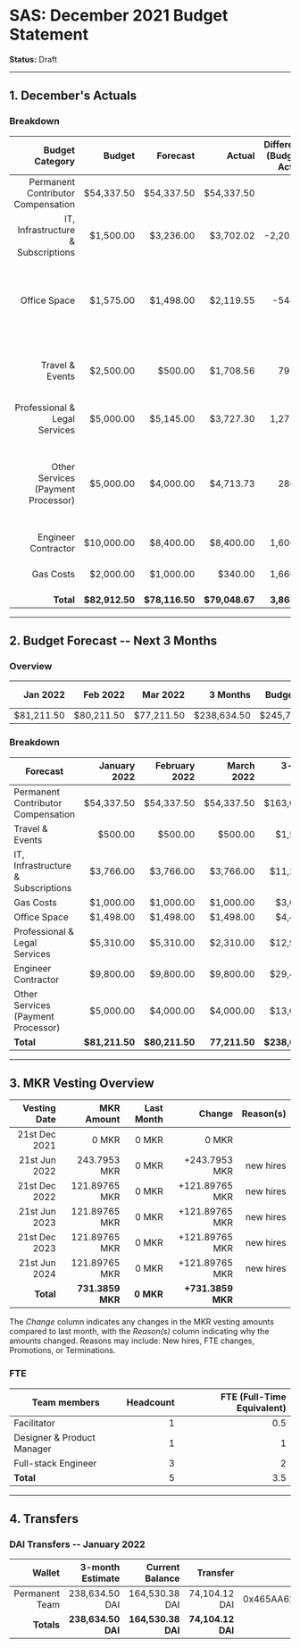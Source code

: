 # SAS: December 2021 Budget Statement

**Status:** Draft

---
## 1. December's Actuals

### Breakdown

| Budget Category                          | Budget       | Forecast      | Actual       |Difference (Budget - Actual)|Difference (Forecast - Actual)| Comment     |
|-----------------------------------------:|-------------:|--------------:|-------------:|---------------------------:|-----------------------------:|------------:|
| Permanent Contributor Compensation       |    $54,337.50|     $54,337.50|    $54,337.50|                           0|                             0|
| IT, Infrastructure & Subscriptions       |     $1,500.00|      $3,236.00|     $3,702.02|                   -2,202.02|                       -466.02|Bought a few annual subscriptions for Tools|
| Office Space                             |     $1,575.00|      $1,498.00|     $2,119.55|                     -544.55|                       -621.55|Some onetime costs (desks, contract changes in the month of operating CU|
| Travel & Events                          |     $2,500.00|        $500.00|     $1,708.56|                      791.44|                      -1208.56|Already made some bookings for an upcoming CU offsite|
| Professional & Legal Services            |     $5,000.00|      $5,145.00|     $3,727.30|                    1,272.70|                       1417.70|Some of the work is delayed|
| Other Services (Payment Processor)       |     $5,000.00|      $4,000.00|     $4,713.73|                      286.27|                       -713.73|Created multiple invoices to payment processor (some cost is variable per invoice)|
| Engineer Contractor                      |    $10,000.00|      $8,400.00|     $8,400.00|                    1,600.00|                             0|
| Gas Costs                                |     $2,000.00|      $1,000.00|       $340.00|                    1,660.00|                        660.00|Less Transactions than planned|
| **Total**                                |**$82,912.50**| **$78,116.50**|**$79,048.67**|                **3,863.83**|                   **-932.17**|

---

## 2. Budget Forecast -- Next 3 Months

### Overview

|  Jan 2022  |  Feb 2022  |  Mar 2022  |  3 Months  | Budget Cap | Total Budget Cap |
| ----------:| ----------:| ----------:| ----------:| ----------:| ----------------:|
|  $81,211.50|  $80,211.50|  $77,211.50| $238,634.50| $245,737.50|       $282,598.13|

### Breakdown

| Forecast                            | January 2022 | February 2022 |  March 2022 | 3-month Total |   Budget Cap  |
|-------------------------------------|-------------:|--------------:|------------:|--------------:|--------------:|
| Permanent Contributor Compensation  |    $54,337.50|     $54,337.50|   $54,337.50|    $163,012.50|    $163,012.50|
| Travel & Events                     |       $500.00|        $500.00|      $500.00|      $1,500.00|      $7,500.00|
| IT, Infrastructure & Subscriptions  |     $3,766.00|      $3,766.00|    $3,766.00|     $11,298.00|      $4,500.00|
| Gas Costs                           |     $1,000.00|      $1,000.00|    $1,000.00|      $3,000.00|      $6,000.00|
| Office Space                        |     $1,498.00|      $1,498.00|    $1,498.00|      $4,494.00|      $4,725.00|
| Professional & Legal Services       |     $5,310.00|      $5,310.00|    $2,310.00|     $12,930.00|     $15,000.00|
| Engineer Contractor                 |     $9,800.00|      $9,800.00|    $9,800.00|     $29,400.00|     $30,000.00|
| Other Services (Payment Processor)  |     $5,000.00|      $4,000.00|    $4,000.00|     $13,000.00|     $15,000.00|
| **Total**                           |**$81,211.50**| **$80,211.50**|**77,211.50**|**$238,634.50**|**$245,737.50**|


---

## 3. MKR Vesting Overview


|  Vesting Date         |       MKR Amount | Last Month |          Change |      Reason(s) |
|----------------------:|-----------------:|-----------:|----------------:|---------------:|
|  21st Dec 2021        |       0 MKR      |      0 MKR |     0 MKR       |                |
|  21st Jun 2022        |     243.7953 MKR |      0 MKR |   +243.7953 MKR |      new hires |
|  21st Dec 2022        |    121.89765 MKR |      0 MKR |  +121.89765 MKR |      new hires |
|  21st Jun 2023        |    121.89765 MKR |      0 MKR |  +121.89765 MKR |      new hires |
|  21st Dec 2023        |    121.89765 MKR |      0 MKR |  +121.89765 MKR |      new hires |
|  21st Jun 2024        |    121.89765 MKR |      0 MKR |  +121.89765 MKR |      new hires |
|  **Total**            | **731.3859 MKR** |  **0 MKR** |**+731.3859 MKR**|                |

The *Change* column indicates any changes in the MKR vesting amounts compared to last month, with the *Reason(s)* column indicating why the amounts changed. Reasons may include: New hires, FTE changes, Promotions, or Terminations.

### FTE

| Team members              |Headcount|FTE (Full-Time Equivalent)|
|---------------------------|--------:|-------------------------:|
| Facilitator               |1        |0.5                       |
| Designer & Product Manager|1        |1                         |
| Full-stack Engineer       |3        |2                         |
| **Total**                 |5        |3.5                       |

---

## 4. Transfers

### DAI Transfers -- January 2022

|           Wallet|  3-month Estimate|   Current Balance|         Transfer|                         Multi-sig Address|
|----------------:|-----------------:|-----------------:|----------------:|-----------------------------------------:|
|   Permanent Team|    238,634.50 DAI|    164,530.38 DAI|    74,104.12 DAI|0x465AA62a82E220B331f5ECcA697c20E89554B298|
|       **Totals**|**238,634.50 DAI**|**164,530.38 DAI**|**74,104.12 DAI**|                                          |
